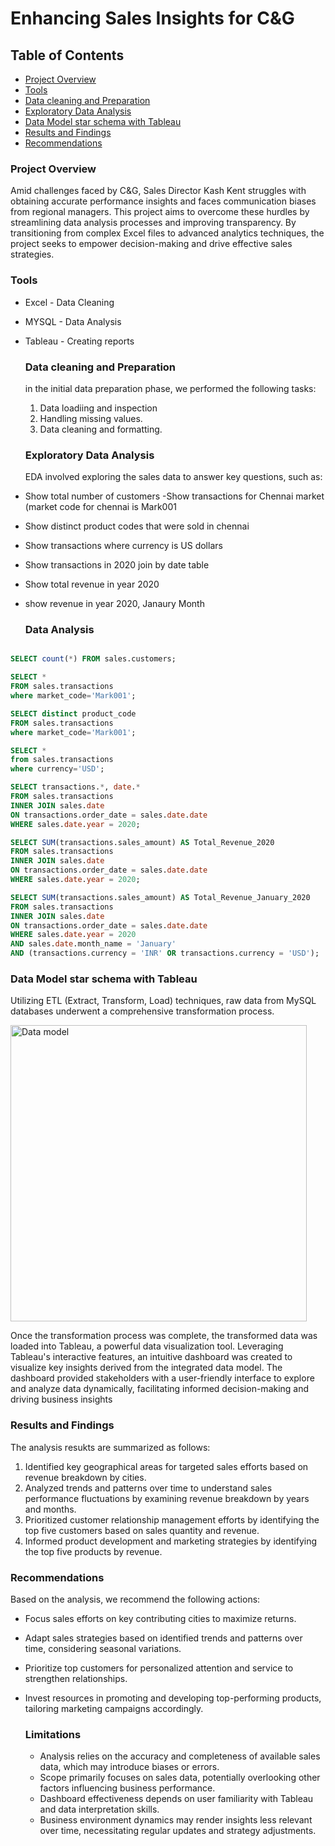 # Enhancing Sales Insights for C&G

## Table of Contents
- [Project Overview](#project-overview)
- [Tools](#tools)
- [Data cleaning and Preparation](#data-cleaning-and-preparation)
- [Exploratory Data Analysis](#exploratory-data-analysis)
- [Data Model star schema with Tableau](#data-model-star-schema-with-tableau)
- [Results and Findings](#results-and-findings)
- [Recommendations](#recommendations)

### Project Overview

Amid challenges faced by C&G, Sales Director Kash Kent struggles with obtaining accurate performance insights and faces communication biases from regional managers. This project aims to overcome these hurdles by streamlining data analysis processes and improving transparency. By transitioning from complex Excel files to advanced analytics techniques, the project seeks to empower decision-making and drive effective sales strategies.

### Tools

- Excel - Data Cleaning
- MYSQL - Data Analysis
- Tableau - Creating reports


  ### Data cleaning and Preparation

  in the initial data preparation phase, we performed the following tasks:
  1. Data loadiing and inspection
  2. Handling missing values.
  3. Data cleaning and formatting.
 
  ### Exploratory Data Analysis

  EDA involved exploring the sales data to answer key questions, such as:

 - Show total number of customers
  -Show transactions for Chennai market (market code for chennai is Mark001
  - Show distinct product codes that were sold in chennai
  - Show transactions where currency is US dollars
  - Show transactions in 2020 join by date table
  - Show total revenue in year 2020
  - show revenue in year 2020, Janaury Month


    ### Data Analysis

  ```sql
  
 SELECT count(*) FROM sales.customers;

SELECT *
 FROM sales.transactions
 where market_code='Mark001';

 SELECT distinct product_code 
 FROM sales.transactions
 where market_code='Mark001';

 SELECT *
 from sales.transactions
 where currency='USD';

SELECT transactions.*, date.*
FROM sales.transactions
INNER JOIN sales.date 
ON transactions.order_date = sales.date.date
WHERE sales.date.year = 2020;

SELECT SUM(transactions.sales_amount) AS Total_Revenue_2020
FROM sales.transactions
INNER JOIN sales.date 
ON transactions.order_date = sales.date.date
WHERE sales.date.year = 2020;

SELECT SUM(transactions.sales_amount) AS Total_Revenue_January_2020
FROM sales.transactions
INNER JOIN sales.date 
ON transactions.order_date = sales.date.date
WHERE sales.date.year = 2020
AND sales.date.month_name = 'January'
AND (transactions.currency = 'INR' OR transactions.currency = 'USD');

 ```

### Data Model star schema with Tableau

Utilizing ETL (Extract, Transform, Load) techniques, raw data from MySQL databases underwent a comprehensive transformation process. 

<img width="474" alt="Data model " src="https://github.com/j7878/Sales-Analysis/assets/58298723/5587b994-db41-4d7f-90ca-2848233fb1b0">

Once the transformation process was complete, the transformed data was loaded into Tableau, a powerful data visualization tool. Leveraging Tableau's interactive features, an intuitive dashboard was created to visualize key insights derived from the integrated data model. The dashboard provided stakeholders with a user-friendly interface to explore and analyze data dynamically, facilitating informed decision-making and driving business insights

### Results and Findings

The analysis resukts are summarized as follows:
1. Identified key geographical areas for targeted sales efforts based on revenue breakdown by cities.
2. Analyzed trends and patterns over time to understand sales performance fluctuations by examining revenue breakdown by years and months.
3. Prioritized customer relationship management efforts by identifying the top five customers based on sales quantity and revenue.
4. Informed product development and marketing strategies by identifying the top five products by revenue.

### Recommendations 

Based on the analysis, we recommend the following actions: 
- Focus sales efforts on key contributing cities to maximize returns.
- Adapt sales strategies based on identified trends and patterns over time, considering seasonal variations.
- Prioritize top customers for personalized attention and service to strengthen relationships.
- Invest resources in promoting and developing top-performing products, tailoring marketing campaigns accordingly.

  ### Limitations

  - Analysis relies on the accuracy and completeness of available sales data, which may introduce biases or errors.
  - Scope primarily focuses on sales data, potentially overlooking other factors influencing business performance.
  - Dashboard effectiveness depends on user familiarity with Tableau and data interpretation skills.
  - Business environment dynamics may render insights less relevant over time, necessitating regular updates and strategy adjustments.



  
